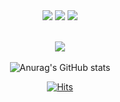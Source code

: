 <div align="center">
  
  <img src="https://img.shields.io/badge/Javascript-F7DF1D?style=flat-square&logo=javascript&logoColor=white"/>
  <img src="https://img.shields.io/badge/Typescript-3178C6?style=flat-square&logo=Typescript&logoColor=white"/>
  <img src="https://img.shields.io/badge/React-20232a?style=flat-square&logo=React&logoColor=#5bccea"/><br /><br />

  <img src="https://github-readme-stats.vercel.app/api/top-langs/?username=choikiyeop&layout=compact"><br><br>
  ![Anurag's GitHub stats](https://github-readme-stats.vercel.app/api?username=choikiyeop&show_icons=true&theme=react)<br />


  [![Hits](https://hits.seeyoufarm.com/api/count/incr/badge.svg?url=https%3A%2F%2Fgithub.com%2Fchoikiyeop%2Fhit-counter&count_bg=%238EC0F4&title_bg=%23555555&icon=verizon.svg&icon_color=%23E7E7E7&title=hits&edge_flat=false)](https://hits.seeyoufarm.com)
</div>
